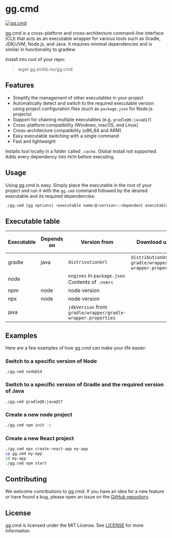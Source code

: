 # gg.cmd

[![gg.cmd](https://github.com/eirikb/gg/actions/workflows/gg.yml/badge.svg)](https://github.com/eirikb/gg/actions/workflows/gg.yml)

gg.cmd is a cross-platform and cross-architecture command-line interface (CLI) that acts as an executable wrapper for
various tools such as Gradle, JDK/JVM, Node.js, and Java. It requires minimal dependencies and is similar in
functionality to gradlew.

Install into root of your repo:
> wget gg.eirikb.no/gg.cmd

## Features

- Simplify the management of other executables in your project
- Automatically detect and switch to the required executable version using project configuration files (such
  as `package.json` for Node.js projects)
- Support for chaining multiple executables (e.g. `gradle@6:java@17`)
- Cross-platform compatibility (Windows, macOS, and Linux)
- Cross-architecture compatibility (x86_64 and ARM)
- Easy executable switching with a single command
- Fast and lightweight

Installs tool locally in a folder called `.cache`. Global install not supported.
Adds every dependency into `PATH` before executing.

## Usage

Using gg.cmd is easy. Simply place the executable in the root of your project and run it with the `gg.cmd` command
followed
by the desired executable and its required dependencies:

```bash
./gg.cmd [gg options] <executable name>@<version>:<dependent executable name>@<version> [executable arguments]
```

## Executable table

| Executable | Depends on | Version from                                                 | Download url from                                                    | Set environment variables |
|------------|------------|--------------------------------------------------------------|----------------------------------------------------------------------|---------------------------|
| gradle     | java       | `distrivutionUrl`                                            | `distributionUrl` in<br/> `gradle/wrapper/gradle-wrapper.properties` |
| node       |            | `engines` in `package.json`<br/> Contents of `.nvmrc`        |                                                                      |
| npm        | node       | node version                                                 |                                                                      |
| npx        | node       | node version                                                 |                                                                      |
| java       |            | `jdkVersion` from `gradle/wrapper/gradle-wrapper.properties` |                                                                      | JAVA_HOME                 |

## Examples

Here are a few examples of how gg.cmd can make your life easier:

### Switch to a specific version of Node

```
./gg.cmd node@14
```

### Switch to a specific version of Gradle and the required version of Java

```
./gg.cmd gradle@6:java@17
```

### Create a new node project

```bash
./gg.cmd npm init -y
```

### Create a new React project

```bash
./gg.cmd npx create-react-app my-app
cp gg.cmd my-app
cd my-app
./gg.cmd npm start

```

## Contributing

We welcome contributions to gg.cmd. If you have an idea for a new feature or have found a bug, please open an issue on
the [GitHub repository](https://github.com/example/gg).

## License

gg.cmd is licensed under the MIT License. See [LICENSE](LICENSE) for more information.
